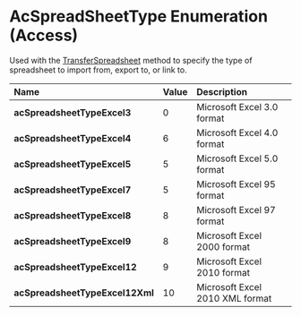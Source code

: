 
# AcSpreadSheetType Enumeration (Access)

Used with the  [TransferSpreadsheet](0349d8e0-9363-0eda-4efb-a73c9e643823.md) method to specify the type of spreadsheet to import from, export to, or link to.



|**Name**|**Value**|**Description**|
|:-----|:-----|:-----|
| **acSpreadsheetTypeExcel3**|0|Microsoft Excel 3.0 format|
| **acSpreadsheetTypeExcel4**|6|Microsoft Excel 4.0 format|
| **acSpreadsheetTypeExcel5**|5|Microsoft Excel 5.0 format|
| **acSpreadsheetTypeExcel7**|5|Microsoft Excel 95 format|
| **acSpreadsheetTypeExcel8**|8|Microsoft Excel 97 format|
| **acSpreadsheetTypeExcel9**|8|Microsoft Excel 2000 format|
| **acSpreadsheetTypeExcel12**|9|Microsoft Excel 2010 format|
| **acSpreadsheetTypeExcel12Xml**|10|Microsoft Excel 2010 XML format|
